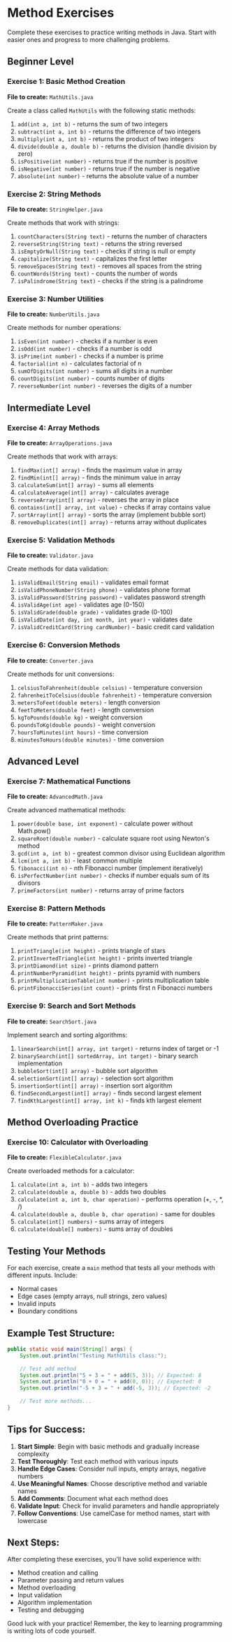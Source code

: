 # Method Exercises

Complete these exercises to practice writing methods in Java. Start with easier ones and progress to more challenging problems.

## Beginner Level

### Exercise 1: Basic Method Creation
**File to create:** `MathUtils.java`

Create a class called `MathUtils` with the following static methods:

1. `add(int a, int b)` - returns the sum of two integers
2. `subtract(int a, int b)` - returns the difference of two integers
3. `multiply(int a, int b)` - returns the product of two integers
4. `divide(double a, double b)` - returns the division (handle division by zero)
5. `isPositive(int number)` - returns true if the number is positive
6. `isNegative(int number)` - returns true if the number is negative
7. `absolute(int number)` - returns the absolute value of a number

### Exercise 2: String Methods
**File to create:** `StringHelper.java`

Create methods that work with strings:

1. `countCharacters(String text)` - returns the number of characters
2. `reverseString(String text)` - returns the string reversed
3. `isEmptyOrNull(String text)` - checks if string is null or empty
4. `capitalize(String text)` - capitalizes the first letter
5. `removeSpaces(String text)` - removes all spaces from the string
6. `countWords(String text)` - counts the number of words
7. `isPalindrome(String text)` - checks if the string is a palindrome

### Exercise 3: Number Utilities
**File to create:** `NumberUtils.java`

Create methods for number operations:

1. `isEven(int number)` - checks if a number is even
2. `isOdd(int number)` - checks if a number is odd
3. `isPrime(int number)` - checks if a number is prime
4. `factorial(int n)` - calculates factorial of n
5. `sumOfDigits(int number)` - sums all digits in a number
6. `countDigits(int number)` - counts number of digits
7. `reverseNumber(int number)` - reverses the digits of a number

## Intermediate Level

### Exercise 4: Array Methods
**File to create:** `ArrayOperations.java`

Create methods that work with arrays:

1. `findMax(int[] array)` - finds the maximum value in array
2. `findMin(int[] array)` - finds the minimum value in array
3. `calculateSum(int[] array)` - sums all elements
4. `calculateAverage(int[] array)` - calculates average
5. `reverseArray(int[] array)` - reverses the array in place
6. `contains(int[] array, int value)` - checks if array contains value
7. `sortArray(int[] array)` - sorts the array (implement bubble sort)
8. `removeDuplicates(int[] array)` - returns array without duplicates

### Exercise 5: Validation Methods
**File to create:** `Validator.java`

Create methods for data validation:

1. `isValidEmail(String email)` - validates email format
2. `isValidPhoneNumber(String phone)` - validates phone format
3. `isValidPassword(String password)` - validates password strength
4. `isValidAge(int age)` - validates age (0-150)
5. `isValidGrade(double grade)` - validates grade (0-100)
6. `isValidDate(int day, int month, int year)` - validates date
7. `isValidCreditCard(String cardNumber)` - basic credit card validation

### Exercise 6: Conversion Methods
**File to create:** `Converter.java`

Create methods for unit conversions:

1. `celsiusToFahrenheit(double celsius)` - temperature conversion
2. `fahrenheitToCelsius(double fahrenheit)` - temperature conversion
3. `metersToFeet(double meters)` - length conversion
4. `feetToMeters(double feet)` - length conversion
5. `kgToPounds(double kg)` - weight conversion
6. `poundsToKg(double pounds)` - weight conversion
7. `hoursToMinutes(int hours)` - time conversion
8. `minutesToHours(double minutes)` - time conversion

## Advanced Level

### Exercise 7: Mathematical Functions
**File to create:** `AdvancedMath.java`

Create advanced mathematical methods:

1. `power(double base, int exponent)` - calculate power without Math.pow()
2. `squareRoot(double number)` - calculate square root using Newton's method
3. `gcd(int a, int b)` - greatest common divisor using Euclidean algorithm
4. `lcm(int a, int b)` - least common multiple
5. `fibonacci(int n)` - nth Fibonacci number (implement iteratively)
6. `isPerfectNumber(int number)` - checks if number equals sum of its divisors
7. `primeFactors(int number)` - returns array of prime factors

### Exercise 8: Pattern Methods
**File to create:** `PatternMaker.java`

Create methods that print patterns:

1. `printTriangle(int height)` - prints triangle of stars
2. `printInvertedTriangle(int height)` - prints inverted triangle
3. `printDiamond(int size)` - prints diamond pattern
4. `printNumberPyramid(int height)` - prints pyramid with numbers
5. `printMultiplicationTable(int number)` - prints multiplication table
6. `printFibonacciSeries(int count)` - prints first n Fibonacci numbers

### Exercise 9: Search and Sort Methods
**File to create:** `SearchSort.java`

Implement search and sorting algorithms:

1. `linearSearch(int[] array, int target)` - returns index of target or -1
2. `binarySearch(int[] sortedArray, int target)` - binary search implementation
3. `bubbleSort(int[] array)` - bubble sort algorithm
4. `selectionSort(int[] array)` - selection sort algorithm
5. `insertionSort(int[] array)` - insertion sort algorithm
6. `findSecondLargest(int[] array)` - finds second largest element
7. `findKthLargest(int[] array, int k)` - finds kth largest element

## Method Overloading Practice

### Exercise 10: Calculator with Overloading
**File to create:** `FlexibleCalculator.java`

Create overloaded methods for a calculator:

1. `calculate(int a, int b)` - adds two integers
2. `calculate(double a, double b)` - adds two doubles
3. `calculate(int a, int b, char operation)` - performs operation (+, -, *, /)
4. `calculate(double a, double b, char operation)` - same for doubles
5. `calculate(int[] numbers)` - sums array of integers
6. `calculate(double[] numbers)` - sums array of doubles

## Testing Your Methods

For each exercise, create a `main` method that tests all your methods with different inputs. Include:

- Normal cases
- Edge cases (empty arrays, null strings, zero values)
- Invalid inputs
- Boundary conditions

## Example Test Structure:

```java
public static void main(String[] args) {
    System.out.println("Testing MathUtils class:");
    
    // Test add method
    System.out.println("5 + 3 = " + add(5, 3)); // Expected: 8
    System.out.println("0 + 0 = " + add(0, 0)); // Expected: 0
    System.out.println("-5 + 3 = " + add(-5, 3)); // Expected: -2
    
    // Test more methods...
}
```

## Tips for Success:

1. **Start Simple**: Begin with basic methods and gradually increase complexity
2. **Test Thoroughly**: Test each method with various inputs
3. **Handle Edge Cases**: Consider null inputs, empty arrays, negative numbers
4. **Use Meaningful Names**: Choose descriptive method and variable names
5. **Add Comments**: Document what each method does
6. **Validate Input**: Check for invalid parameters and handle appropriately
7. **Follow Conventions**: Use camelCase for method names, start with lowercase

## Next Steps:

After completing these exercises, you'll have solid experience with:
- Method creation and calling
- Parameter passing and return values
- Method overloading
- Input validation
- Algorithm implementation
- Testing and debugging

Good luck with your practice! Remember, the key to learning programming is writing lots of code yourself.
